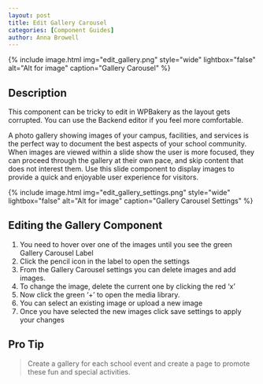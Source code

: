 ```yaml
---
layout: post
title: Edit Gallery Carousel
categories: [Component Guides]
author: Anna Browell
---
```

{% include image.html img="edit_gallery.png" style="wide" lightbox="false" alt="Alt for image" caption="Gallery Carousel" %}


## Description

This component can be tricky to edit in WPBakery as the layout gets corrupted. You can use the Backend editor if you feel more comfortable.

A photo gallery showing images of your campus, facilities, and services is the perfect way to document the best aspects of your school community. When images are viewed within a slide show the user is more focused, they can proceed through the gallery at their own pace, and skip content that does not interest them. Use this slide component to display images to provide a quick and enjoyable user experience for visitors. 

{% include image.html img="edit_gallery_settings.png" style="wide" lightbox="false" alt="Alt for image" caption="Gallery Carousel Settings" %}


## Editing the Gallery Component

1. You need to hover over one of the images until you see the green Gallery Carousel Label
2. Click the pencil icon in the label to open the settings
3. From the Gallery Carousel settings you can delete images and add images.
4. To change the image, delete the current one by clicking the red ‘x’
5. Now click the green ‘+’ to open the media library.
6. You can select an existing image or upload a new image
7. Once you have selected the new images click save settings to apply your changes


## Pro Tip
> Create a gallery for each school event and create a page to promote these fun and special activities.

